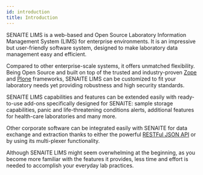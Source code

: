 ```yaml
---
id: introduction
title: Introduction
---
```


SENAITE LIMS is a web-based and Open Source Laboratory Information Management 
System (LIMS) for enterprise environments. It is an impressive but user-friendly
software system, designed to make laboratory data management easy and efficient. 

Compared to other enterprise-scale systems, it offers unmatched flexibility.
Being Open Source and built on top of the trusted and industry-proven 
[Zope][zope_org] and [Plone][plone_about] frameworks, SENAITE LIMS can be 
customized to fit your laboratory needs yet providing robustness and high 
security standards.

SENAITE LIMS capabilities and features can be extended easily with ready-to-use 
add-ons specifically designed for SENAITE: sample storage capabilities, panic 
and life-threatening conditions alerts, additional features for health-care 
laboratories and many more.

Other corporate software can be integrated easily with SENAITE for data exchange
and extraction thanks to either the powerful [RESTFul JSON API][jsonapi_docs] 
or by using its multi-plexer functionality.

Although SENAITE LIMS might seem overwhelming at the beginning, as you become 
more familiar with the features it provides, less time and effort is needed 
to accomplish your everyday lab practices.


[zope_org]: https://www.zope.org
[plone_about]: https://plone.com/about.html
[jsonapi_docs]: https://senaitejsonapi.readthedocs.io
